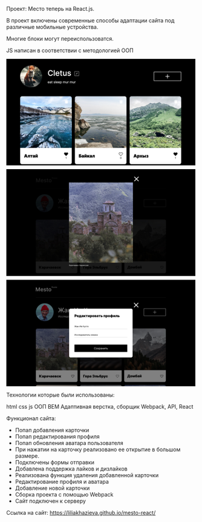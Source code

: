 

Проект: Место теперь на React.js. 

В проект включены современные способы адаптации сайта под различные мобильные устройства.

Многие блоки могут переиспользоватся. 

JS написан в соответствии с методологией ООП
<div style="display: flex; gap: 10px; flex-wrap: wrap">
<img src="./screenshots/main_page.png" alt="mesto" width="500px">
<img src="./screenshots/IMAGE POPUP I.jpg" alt="popup" width="500px">
<img src="./screenshots/EDIT FORM.jpg" alt="form" width="500px">
</div>

Технологии которые были использованы:

html css js ООП BEM Адаптивная верстка, сборщик Webpack, API, React

Функционал сайта:

* Попап добавления карточки
* Попап редактирования профиля
* Попап обновления аватара пользователя
* При нажатии на карточку реализовано ее открытие в большом размере.
* Подключены формы отправки
* Добавлена поддержка лайков и дизлайков
* Реализована функция удаления добавленной карточки
* Редактирование профиля и аватара
* Добавление новой карточки
* Cборка проекта с помощью Webpack
* Сайт подключен к серверу

Ссылка на сайт: https://liliakhazieva.github.io/mesto-react/ 